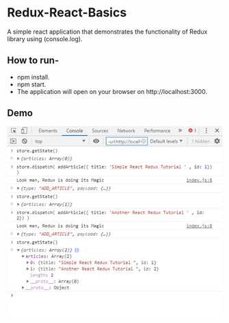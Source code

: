 # Redux-React-Basics
A simple react application that demonstrates the functionality of Redux library using (console.log).

## How to run-
- npm install.
- npm start.
- The application will open on your browser on http://localhost:3000.

## Demo
<img src="https://github.com/rahul2412/Redux-React-Basics/blob/master/images/Capture.JPG" alt="demo app">
